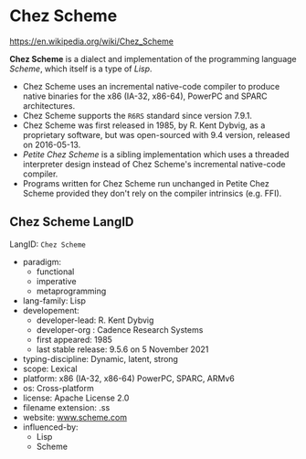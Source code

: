 # Chez Scheme

https://en.wikipedia.org/wiki/Chez_Scheme

**Chez Scheme** is a dialect and implementation of the programming language *Scheme*, which itself is a type of *Lisp*.

- Chez Scheme uses an incremental native-code compiler to produce native binaries for the x86 (IA-32, x86-64), PowerPC and SPARC architectures.
- Chez Scheme supports the `R6RS` standard since version 7.9.1.
- Chez Scheme was first released in 1985, by R. Kent Dybvig, as a proprietary software, but was open-sourced with 9.4 version, released on 2016-05-13.
- *Petite Chez Scheme* is a sibling implementation which uses a threaded interpreter design instead of Chez Scheme's incremental native-code compiler.
- Programs written for Chez Scheme run unchanged in Petite Chez Scheme provided they don't rely on the compiler intrinsics (e.g. FFI).

## Chez Scheme LangID

LangID: `Chez Scheme`
- paradigm:
  - functional
  - imperative
  - metaprogramming
- lang-family: Lisp
- developement:
  - developer-lead: R. Kent Dybvig
  - developer-org : Cadence Research Systems
  - first appeared: 1985
  - last stable release: 9.5.6 on 5 November 2021
- typing-discipline: Dynamic, latent, strong
- scope: Lexical
- platform: x86 (IA-32, x86-64) PowerPC, SPARC, ARMv6
- os: Cross-platform
- license: Apache License 2.0
- filename extension: .ss
- website: www.scheme.com
- influenced-by:
  - Lisp
  - Scheme
